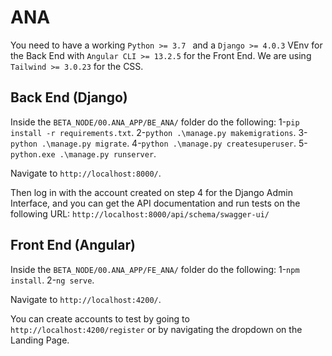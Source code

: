# ANA
You need to have a working `Python >= 3.7 ` and a `Django >= 4.0.3` VEnv for the Back End with `Angular CLI >= 13.2.5` for the Front End. We are using `Tailwind >= 3.0.23` for the CSS. 


## Back End (Django)

Inside the `BETA_NODE/00.ANA_APP/BE_ANA/` folder do the following:
1-`pip install -r requirements.txt`. 
2-`python .\manage.py makemigrations`.
3-`python .\manage.py migrate`.
4-`python .\manage.py createsuperuser`.
5-`python.exe .\manage.py runserver`.

Navigate to `http://localhost:8000/`. 

Then log in with the account created on step 4 for the Django Admin Interface, and you can get the API documentation and run tests on the following URL:  `http://localhost:8000/api/schema/swagger-ui/`

## Front End (Angular)

Inside the `BETA_NODE/00.ANA_APP/FE_ANA/` folder do the following:
1-`npm install`. 
2-`ng serve`.

Navigate to `http://localhost:4200/`.

You can create accounts to test by going to `http://localhost:4200/register` or by navigating the dropdown on the Landing Page.
